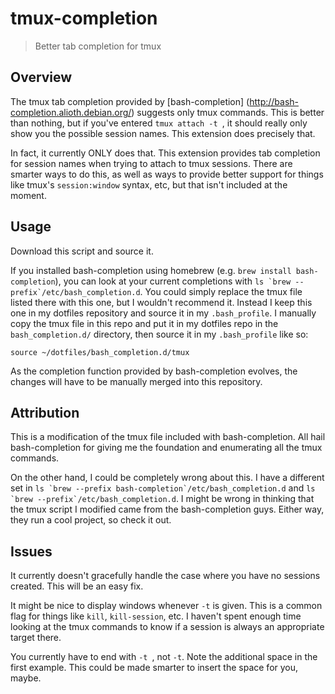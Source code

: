 # tmux-completion

> Better tab completion for tmux

## Overview

The tmux tab completion provided by [bash-completion]
(http://bash-completion.alioth.debian.org/) suggests only tmux commands. This
is better than nothing, but if you've entered `tmux attach -t `, it should
really only show you the possible session names. This extension does precisely
that.

In fact, it currently ONLY does that. This extension provides tab completion
for session names when trying to attach to tmux sessions. There are smarter
ways to do this, as well as ways to provide better support for things like
tmux's `session:window` syntax, etc, but that isn't included at the moment.

## Usage

Download this script and source it.

If you installed bash-completion using homebrew
(e.g. `brew install bash-completion`), you can look at your current completions
with ``ls `brew --prefix`/etc/bash_completion.d``. You could simply replace the
tmux file listed there with this one, but I wouldn't recommend it. Instead I
keep this one in my dotfiles repository and source it in my `.bash_profile`.
I manually copy the tmux file in this repo and put it in my dotfiles repo in
the `bash_completion.d/` directory, then source it in my `.bash_profile` like
so:

```shell
source ~/dotfiles/bash_completion.d/tmux
```

As the completion function provided by bash-completion evolves, the changes
will have to be manually merged into this repository.

## Attribution

This is a modification of the tmux file included with bash-completion. All hail
bash-completion for giving me the foundation and enumerating all the tmux
commands.

On the other hand, I could be completely wrong about this. I have a different
set in ``ls `brew --prefix bash-completion`/etc/bash_completion.d`` and
``ls `brew --prefix`/etc/bash_completion.d``. I might be wrong in thinking that
the tmux script I modified came from the bash-completion guys. Either way,
they run a cool project, so check it out.

## Issues

It currently doesn't gracefully handle the case where you have no sessions
created. This will be an easy fix.

It might be nice to display windows whenever `-t` is given. This is a common
flag for things like `kill`, `kill-session`, etc. I haven't spent enough time
looking at the tmux commands to know if a session is always an appropriate
target there.

You currently have to end with `-t `, not `-t`. Note the additional space in
the first example. This could be made smarter to insert the space for you,
maybe.
